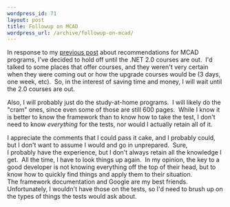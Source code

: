 ```yaml
--- 
wordpress_id: 71
layout: post
title: Followup on MCAD
wordpress_url: /archive/followup-on-mcad/
---
```


<p>In response to my <a href="http://test.qgyen.net/archive/2006/01/11/1204.aspx">previous post</a> about recommendations for MCAD programs, I've decided to hold off until the .NET 2.0 courses are out.&nbsp; I'd talked to some places that offer courses, and they weren't very certain when they were coming out&nbsp;or how the upgrade courses would be (3 days, one week, etc).&nbsp; So, in the interest of saving time and money, I will wait until the 2.0 courses are out.</p>
<p>Also, I will probably just do the study-at-home programs.&nbsp; I will likely do the "cram" ones, since even some of those are still 600 pages.&nbsp; While I know it is better to know the framework than to know how to take the test, I don't need to know <em>everything</em> for the tests, nor would I actually retain all of it.</p>
<p>I appreciate the comments that I could pass it cake, and I probably could, but I don't want to assume I would and go in unprepared.&nbsp; Sure, I&nbsp;probably&nbsp;have the experience, but I don't always retain all the knowledge I get.&nbsp; All the time, I have to look things up again.&nbsp; In my opinion, the key to a good developer is not knowing everything off the top of their head, but to know how to quickly find things and apply them to their situation.&nbsp; The&nbsp;framework documentation&nbsp;and Google are my best friends.&nbsp; Unfortunately, I wouldn't have those on the tests, so I'd need to brush up on the types of things the tests would ask about.</p>
         
